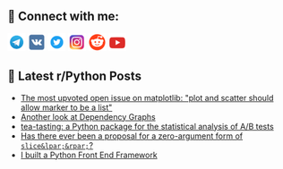 ## 🔎 Connect with me:
[<img src="https://github.com/bullbesh/bullbesh/blob/main/images/Telegram.png" width="32" height="32" />](https://t.me/bullbesh)
[<img src="https://github.com/bullbesh/bullbesh/blob/main/images/VK.png" width="32" height="32" />](https://vk.com/bullbesh)
[<img src="https://github.com/bullbesh/bullbesh/blob/main/images/Twitter.png" width="32" height="32" />](https://twitter.com/bullbesh1)
[<img src="https://github.com/bullbesh/bullbesh/blob/main/images/Instagram.png" width="32" height="32" />](https://www.instagram.com/bullbesh)
[<img src="https://github.com/bullbesh/bullbesh/blob/main/images/Reddit.png" width="32" height="32" />](https://www.reddit.com/user/bullbesh)
[<img src="https://github.com/bullbesh/bullbesh/blob/main/images/YouTube.png" width="32" height="32" />](https://www.youtube.com/channel/UCtfjRs6uzgq5mfm8S06WTcg)

## 📕 Latest r/Python Posts
<!-- BLOG-POST-LIST:START -->
- [The most upvoted open issue on matplotlib: &quot;plot and scatter should allow marker to be a list&quot;](https://www.reddit.com/r/Python/comments/1ewdf88/the_most_upvoted_open_issue_on_matplotlib_plot/)
- [Another look at Dependency Graphs](https://www.reddit.com/r/Python/comments/1ew8w08/another_look_at_dependency_graphs/)
- [tea-tasting: a Python package for the statistical analysis of A/B tests](https://www.reddit.com/r/Python/comments/1ew4ixg/teatasting_a_python_package_for_the_statistical/)
- [Has there ever been a proposal for a zero-argument form of `slice&lpar;&rpar;`?](https://www.reddit.com/r/Python/comments/1ew3kvm/has_there_ever_been_a_proposal_for_a_zeroargument/)
- [I built a Python Front End Framework](https://www.reddit.com/r/Python/comments/1evuzem/i_built_a_python_front_end_framework/)
<!-- BLOG-POST-LIST:END -->
